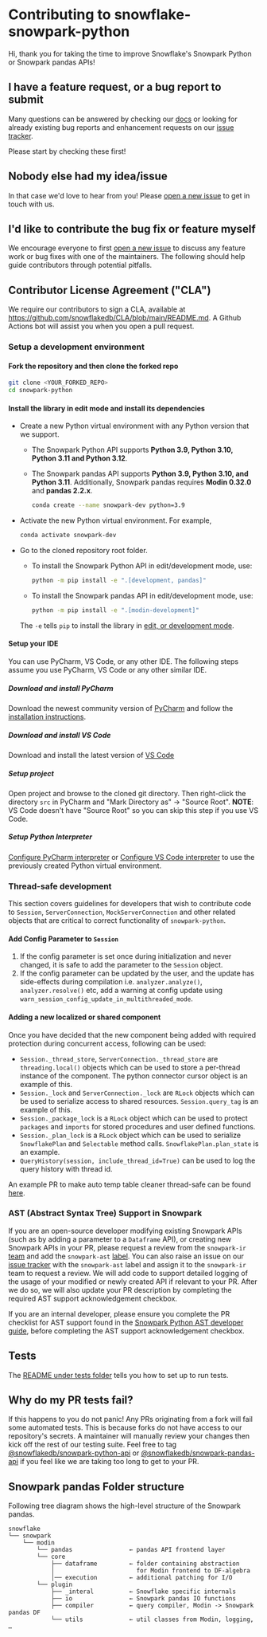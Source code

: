 # Contributing to snowflake-snowpark-python

Hi, thank you for taking the time to improve Snowflake's Snowpark Python or Snowpark pandas APIs!

## I have a feature request, or a bug report to submit

Many questions can be answered by checking our [docs](https://docs.snowflake.com/) or looking for already existing bug reports and enhancement requests on our [issue tracker](https://github.com/snowflakedb/snowpark-python/issues).

Please start by checking these first!

## Nobody else had my idea/issue

In that case we'd love to hear from you!
Please [open a new issue](https://github.com/snowflakedb/snowpark-python/issues/new/choose) to get in touch with us.

## I'd like to contribute the bug fix or feature myself

We encourage everyone to first [open a new issue](https://github.com/snowflakedb/snowpark-python/issues/new/choose) to discuss any feature work or bug fixes with one of the maintainers.
The following should help guide contributors through potential pitfalls.

## Contributor License Agreement ("CLA")

We require our contributors to sign a CLA, available at https://github.com/snowflakedb/CLA/blob/main/README.md. A Github Actions bot will assist you when you open a pull request.

### Setup a development environment

#### Fork the repository and then clone the forked repo

```bash
git clone <YOUR_FORKED_REPO>
cd snowpark-python
```

#### Install the library in edit mode and install its dependencies

- Create a new Python virtual environment with any Python version that we support.
  - The Snowpark Python API supports **Python 3.9, Python 3.10, Python 3.11 and Python 3.12**.
  - The Snowpark pandas API supports **Python 3.9, Python 3.10, and Python 3.11**. Additionally, Snowpark pandas requires **Modin 0.32.0** and **pandas 2.2.x**.

    ```bash
    conda create --name snowpark-dev python=3.9
    ```

- Activate the new Python virtual environment. For example,

  ```bash
  conda activate snowpark-dev
  ```

- Go to the cloned repository root folder.
  - To install the Snowpark Python API in edit/development mode, use:

      ```bash
      python -m pip install -e ".[development, pandas]"
      ```
  - To install the Snowpark pandas API in edit/development mode, use:
      ```bash
      python -m pip install -e ".[modin-development]"
      ```

  The `-e` tells `pip` to install the library in [edit, or development mode](https://pip.pypa.io/en/stable/cli/pip_install/#editable-installs).

#### Setup your IDE

You can use PyCharm, VS Code, or any other IDE.
The following steps assume you use PyCharm, VS Code or any other similar IDE.

##### Download and install PyCharm

Download the newest community version of [PyCharm](https://www.jetbrains.com/pycharm/download/)
and follow the [installation instructions](https://www.jetbrains.com/help/pycharm/installation-guide.html).

##### Download and install VS Code

Download and install the latest version of [VS Code](https://code.visualstudio.com/download)

##### Setup project

Open project and browse to the cloned git directory. Then right-click the directory `src` in PyCharm
and "Mark Directory as" -> "Source Root". **NOTE**: VS Code doesn't have "Source Root" so you can skip this step if you use VS Code.

##### Setup Python Interpreter

[Configure PyCharm interpreter][config pycharm interpreter] or [Configure VS Code interpreter][config vscode interpreter] to use the previously created Python virtual environment.

### Thread-safe development

This section covers guidelines for developers that wish to contribute code to `Session`, `ServerConnection`, `MockServerConnection` and other related objects that are critical to correct functionality of `snowpark-python`.

#### Add Config Parameter to `Session`

1. If the config parameter is set once during initialization and never changed, it is safe to add the parameter to the `Session` object.
2. If the config parameter can be updated by the user, and the update has side-effects during compilation i.e. `analyzer.analyze()`, `analyzer.resolve()` etc, add a warning at config update using `warn_session_config_update_in_multithreaded_mode`.

#### Adding a new localized or shared component

Once you have decided that the new component being added with required protection during concurrent access, following can be used:

- `Session._thread_store`, `ServerConnection._thread_store` are `threading.local()` objects which can be used to store a per-thread instance of the component. The python connector cursor object is an example of this.
- `Session._lock` and `ServerConnection._lock` are `RLock` objects which can be used to serialize access to shared resources. `Session.query_tag` is an example of this.
- `Session._package_lock` is a `RLock` object which can be used to protect `packages` and `imports` for stored procedures and user defined functions.
- `Session._plan_lock` is a `RLock` object which can be used to serialize `SnowflakePlan` and `Selectable` method calls. `SnowflakePlan.plan_state` is an example.
- `QueryHistory(session, include_thread_id=True)` can be used to log the query history with thread id.

An example PR to make auto temp table cleaner thread-safe can be found [here](https://github.com/snowflakedb/snowpark-python/pull/2309).

### AST (Abstract Syntax Tree) Support in Snowpark

If you are an open-source developer modifying existing Snowpark APIs (such as by adding a parameter to a `Dataframe` API), or creating new Snowpark APIs in your PR, please request a review from the `snowpark-ir` [team](https://github.com/orgs/snowflakedb/teams/snowpark-ir) and add the `snowpark-ast` [label](https://github.com/snowflakedb/snowpark-python/labels/snowpark-ast). You can also raise an issue on our [issue tracker](https://github.com/snowflakedb/snowpark-python/issues) with the `snowpark-ast` label and assign it to the `snowpark-ir` team to request a review. We will add code to support detailed logging of the usage of your modified or newly created API if relevant to your PR. After we do so, we will also update your PR description by completing the required AST support acknowledgement checkbox.

If you are an internal developer, please ensure you complete the PR checklist for AST support found in the [Snowpark Python AST developer guide](https://docs.google.com/document/d/16K9jBv0pT6SkYbFTxNIQT9-bJjemE4niZTfc9mie6RQ/edit?tab=t.0), before completing the AST support acknowledgement checkbox.

## Tests

The [README under tests folder](tests/README.md) tells you how to set up to run tests.

## Why do my PR tests fail?

If this happens to you do not panic! Any PRs originating from a fork will fail some automated tests. This is because
forks do not have access to our repository's secrets. A maintainer will manually review your changes then kick off
the rest of our testing suite. Feel free to tag [@snowflakedb/snowpark-python-api](https://github.com/orgs/snowflakedb/teams/snowpark-python-api)
or [@snowflakedb/snowpark-pandas-api](https://github.com/orgs/snowflakedb/teams/snowpark-pandas-api)
if you feel like we are taking too long to get to your PR.

[config pycharm interpreter]: https://www.jetbrains.com/help/pycharm/configuring-python-interpreter.html
[config vscode interpreter]: https://code.visualstudio.com/docs/python/environments#_manually-specify-an-interpreter

## Snowpark pandas Folder structure
Following tree diagram shows the high-level structure of the Snowpark pandas.
```
snowflake
└── snowpark
    └── modin
        └── pandas                ← pandas API frontend layer
        └── core
            ├── dataframe         ← folder containing abstraction
            │                       for Modin frontend to DF-algebra
            │── execution         ← additional patching for I/O
        └── plugin
            ├── _interal          ← Snowflake specific internals
            ├── io                ← Snowpark pandas IO functions
            ├── compiler          ← query compiler, Modin -> Snowpark pandas DF
            └── utils             ← util classes from Modin, logging, …
```
